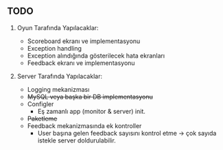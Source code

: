 ## TODO
1. Oyun Tarafında Yapılacaklar:
    * Scoreboard ekranı ve implementasyonu
    * Exception handling
    * Exception alındığında gösterilecek hata ekranları
    * Feedback ekranı ve implementasyonu
    
2. Server Tarafında Yapılacaklar:
    * Logging mekanizması
    * <del>MySQL veya başka bir DB implementasyonu
    * Configler
        * Eş zamanlı app (monitor & server) init.
    * <del>Paketleme
    * Feedback mekanizmasında ek kontroller
      * User başına gelen feedback sayısını kontrol etme -> çok sayıda istekle server doldurulabilir. 